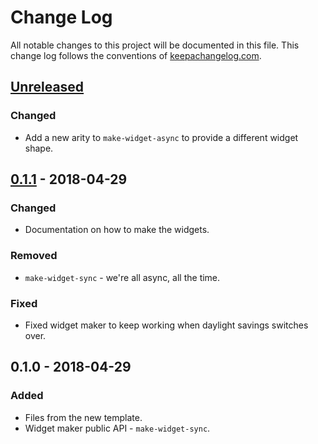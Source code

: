 # Change Log
All notable changes to this project will be documented in this file. This change log follows the conventions of [keepachangelog.com](http://keepachangelog.com/).

## [Unreleased]
### Changed
- Add a new arity to `make-widget-async` to provide a different widget shape.

## [0.1.1] - 2018-04-29
### Changed
- Documentation on how to make the widgets.

### Removed
- `make-widget-sync` - we're all async, all the time.

### Fixed
- Fixed widget maker to keep working when daylight savings switches over.

## 0.1.0 - 2018-04-29
### Added
- Files from the new template.
- Widget maker public API - `make-widget-sync`.

[Unreleased]: https://github.com/your-name/jco-re-frame-template/compare/0.1.1...HEAD
[0.1.1]: https://github.com/your-name/jco-re-frame-template/compare/0.1.0...0.1.1
